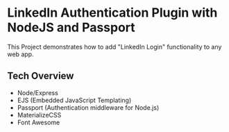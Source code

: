 # LinkedIn Authentication Plugin with NodeJS and Passport

This Project demonstrates how to add "LinkedIn Login" functionality to any web app.

## Tech Overview

- Node/Express
- EJS (Embedded JavaScript Templating)
- Passport (Authentication middleware for Node.js)
- MaterializeCSS
- Font Awesome